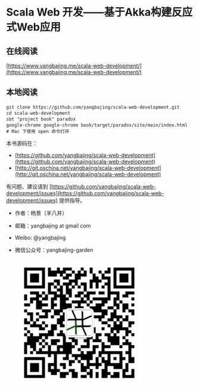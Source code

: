 # Scala Web 开发——基于Akka构建反应式Web应用

## 在线阅读

[https://www.yangbajing.me/scala-web-development/](https://www.yangbajing.me/scala-web-development/)

## 本地阅读

```
git clone https://github.com/yangbajing/scala-web-development.git
cd scala-web-development
sbt "project book" paradox
google-chrome google-chrome book/target/paradox/site/main/index.html  # Mac 下使用 open 命令打开
```

本书源码在：

- [https://github.com/yangbajing/scala-web-development](https://github.com/yangbajing/scala-web-development)
- [http://git.oschina.net/yangbajing/scala-web-development](http://git.oschina.net/yangbajing/scala-web-development)

有问题、建议请到 [https://github.com/yangbajing/scala-web-development/issues](https://github.com/yangbajing/scala-web-development/issues) 提供指导。

- 作者：杨景（羊八井）
- 邮箱：yangbajing at gmail com
- Weibo: @yangbajing
- 微信公众号：yangbajing-garden

    ![yangbajing-garden](book/src/main/paradox/assets/imgs/qrcode_for_gh_70b815e4a7cd_344.jpg)
